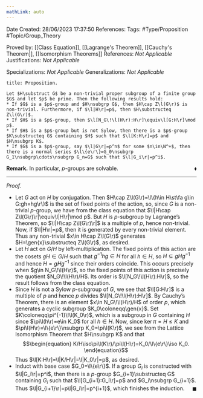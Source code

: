 ```yaml
---
mathLink: auto
---
```


<div class="topSpace"></div>

Date Created: 28/06/2023 17:37:50
References:
Tags: #Type/Proposition #Topic/Group_Theory

Proved by: [[Class Equation]], [[Lagrange's Theorem]], [[Cauchy's Theorem]], [[Isomorphism Theorems]]
References: <i>Not Applicable</i>
Justifications: <i>Not Applicable</i>

Specializations: <i>Not Applicable</i>
Generalizations: <i>Not Applicable</i>

``` ad-Proposition
title: Proposition.

Let $H\substruct G$ be a non-trivial proper subgroup of a finite group $G$ and let $p$ be prime. Then the following results hold:
* If $G$ is a $p$-group and $H\nsubgrp G$, then $H\cap Z\l(G\r)$ is non-trivial. Furthermore, if $\l|H\r|=p$, then $H\substructeq Z\l(G\r)$.
* If $H$ is a $p$-group, then $\l[N_G\!\l(H\r):H\r]\equiv\l[G:H\r]\mod p$.
* If $H$ is a $p$-group but is not Sylow, then there is a $p$-group $K\substructeq G$ containing $H$ such that $\l[K:H\r]=p$ and $H\nsubgrp K$.
* If $G$ is a $p$-group, say $\l|G\r|=p^n$ for some $n\in\N^+$, then there is a normal series $\l\{e\r\}=G_0\nsubgrp G_1\nsubgrp\cdots\nsubgrp G_n=G$ such that $\l|G_i\r|=p^i$.

```

<b>Remark.</b> In particular, $p$-groups are solvable.<span style="float:right;">$\blacklozenge$</span>

---

<i>Proof.</i>
* Let $G$ act on $H$ by conjugation. Then $H\cap Z\l(G\r)=\l\{h\in H\st\fa g\in G:gh=hg\r\}$ is the set of fixed points of the action, so, since $G$ is a non-trivial $p$-group, we have from the class equation that $\l|H\cap Z\l(G\r)\r|\equiv\l|H\r|\mod p$. But $H$ is $p$-subgroup by Lagrange’s Theorem, so $\l|H\cap Z\l(G\r)\r|$ is a multiple of $p$, hence non-trivial. Now, if $\l|H\r|=p$, then it is generated by every non-trivial element. Thus any non-trivial $x\in H\cap Z\l(G\r)$ generates $H=\gen{x}\substructeq Z\l(G\r)$, as desired.
* Let $H$ act on $G/H$ by left-multiplication. The fixed points of this action are the cosets $gH\in G/H$ such that $g^{-1}hg\in H$ for all $h\in H$, so $H\subseteq gHg^{-1}$ and hence $H=gHg^{-1}$ since their orders coincide. This occurs precisely when $g\in N_G\!\l(H\r)$, so the fixed points of this action is precisely the quotient $N_G\!\l(H\r)/H$. Its order is $\l[N_G\!\l(H\r):H\r]$, so the result follows from the class equation.
* Since $H$ is not a Sylow $p$-subgroup of $G$, we see that $\l[G:H\r]$ is a multiple of $p$ and hence $p$ divides $\l[N_G\!\l(H\r):H\r]$. By Cauchy’s Theorem, there is an element $x\in N_G\!\l(H\r)/H$ of order $p$, which generates a cyclic subgroup $K_0\coloneqq\gen{x}$. Set $K\coloneqq\pi^{-1}\!\l(K_0\r)$, which is a subgroup in $G$ containing $H$ since $\pi\l(h\r)=e\in K_0$ for all $h\in H$. Now, since $\ker\pi=H\leq K$ and $\pi\l(H\r)=\l\{e\r\}\nsubgrp K_0=\pi\l(K\r)$, we see from the Lattice Isomorphism Theorem that $H\nsubgrp K$ and that
$$\begin{equation}
    K/H\iso\pi\l(K\r)/\pi\l(H\r)=K_0/\l\{e\r\}\iso K_0.
\end{equation}$$
Thus $\l[K:H\r]=\l|K/H\r|=\l|K_0\r|=p$, as desired.
* Induct with base case $G_0=\l\{e\r\}$. If a group $G_i$ is constructed with $\l|G_i\r|=p^i$, then there is a $p$-group $G_{i+1}\substructeq G$ containing $G_i$ such that $\l[G_{i+1}:G_i\r]=p$ and $G_i\nsubgrp G_{i+1}$. Thus $\l|G_{i+1}\r|=p\l|G_i\r|=p^{i+1}$, which finishes the induction.<span style="float:right;">$\blacksquare$</span>
